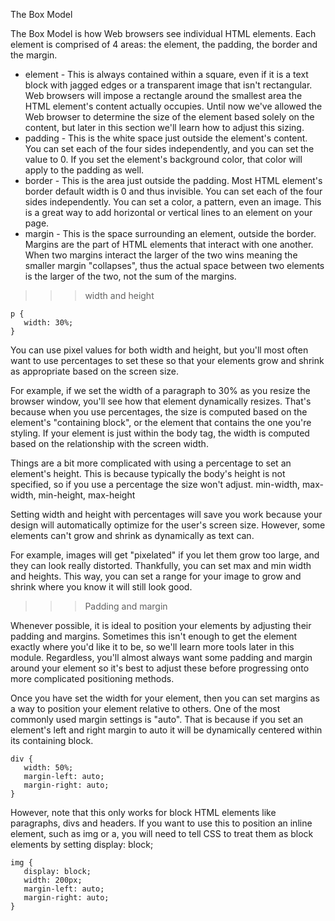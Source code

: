 The Box Model

The Box Model is how Web browsers see individual HTML elements. Each element is comprised of 4 areas: the element, the padding,
the border and the margin.


- element - This is always contained within a square, even if it is a text block with jagged edges or a transparent image that 
isn't rectangular. Web browsers will impose a rectangle around the smallest area the HTML element's content actually occupies.
Until now we've allowed the Web browser to determine the size of the element based solely on the content, but later in this 
section we'll learn how to adjust this sizing.
- padding - This is the white space just outside the element's content. You can set each of the four sides independently, and 
you can set the value to 0. If you set the element's background color, that color will apply to the padding as well.
- border - This is the area just outside the padding. Most HTML element's border default width is 0 and thus invisible. You can
set each of the four sides independently. You can set a color, a pattern, even an image. This is a great way to add horizontal 
or vertical lines to an element on your page.
- margin - This is the space surrounding an element, outside the border. Margins are the part of HTML elements that interact 
with one another. When two margins interact the larger of the two wins meaning the smaller margin "collapses", thus the actual 
space between two elements is the larger of the two, not the sum of the margins.

>>> width and height

    p {
       width: 30%;
    }

You can use pixel values for both width and height, but you'll most often want to use percentages to set these so that your elements grow and shrink as appropriate based on the screen size.

For example, if we set the width of a paragraph to 30% as you resize the browser window, you'll see how that element dynamically resizes. That's because when you use percentages, the size is computed based on the element's "containing block", or the element that contains the one you're styling. If your element is just within the body tag, the width is computed based on the relationship with the screen width.

Things are a bit more complicated with using a percentage to set an element's height. This is because typically the body's height is not specified, so if you use a percentage the size won't adjust.
min-width, max-width, min-height, max-height

Setting width and height with percentages will save you work because your design will automatically optimize for the user's screen size. However, some elements can't grow and shrink as dynamically as text can.

For example, images will get "pixelated" if you let them grow too large, and they can look really distorted. Thankfully, you can set max and min width and heights. This way, you can set a range for your image to grow and shrink where you know it will still look good. 

>>> Padding and margin

Whenever possible, it is ideal to position your elements by adjusting their padding and margins. Sometimes this isn't enough to get the element exactly where you'd like it to be, so we'll learn more tools later in this module. Regardless, you'll almost always want some padding and margin around your element so it's best to adjust these before progressing onto more complicated positioning methods.

Once you have set the width for your element, then you can set margins as a way to position your element relative to others. One of the most commonly used margin settings is "auto". That is because if you set an element's left and right margin to auto it will be dynamically centered within its containing block.

    div {
       width: 50%;
       margin-left: auto;
       margin-right: auto;
    }

However, note that this only works for block HTML elements like paragraphs, divs and headers. If you want to use this to position an inline element, such as img or a, you will need to tell CSS to treat them as block elements by setting display: block;

    img {
       display: block;
       width: 200px;
       margin-left: auto;
       margin-right: auto;
    }

